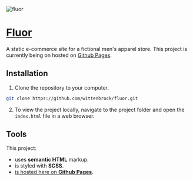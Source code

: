 ![fluor](https://user-images.githubusercontent.com/41911653/58663852-37173b80-82e2-11e9-8ebd-c9da1ac2332f.png)

# [Fluor](https://wittenbrock.github.io/fluor/)

A static e-commerce site for a fictional men's apparel store. This project is currently being on hosted on [Github Pages](https://wittenbrock.github.io/fluor/).

## Installation

1. Clone the repository to your computer.

```bash
git clone https://github.com/wittenbrock/fluor.git
```
2. To view the project locally, navigate to the project folder and open the `index.html` file in a web browser.

## Tools

This project:

* uses **semantic HTML** markup.
* is styled with **SCSS**.
* [is hosted here on **Github Pages**](https://wittenbrock.github.io/fluor/).
